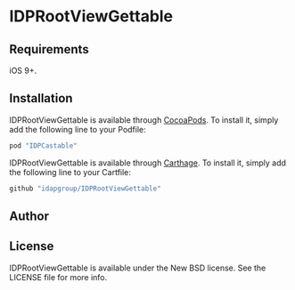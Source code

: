 # IDPRootViewGettable
  
## Requirements

iOS 9+.

## Installation

IDPRootViewGettable is available through [CocoaPods](http://cocoapods.org). To install
it, simply add the following line to your Podfile:

```ruby
pod "IDPCastable"
```

IDPRootViewGettable is available through [Carthage](https://github.com/Carthage/Carthage). To install
it, simply add the following line to your Cartfile:

```ruby
github "idapgroup/IDPRootViewGettable"
```

## Author


## License

IDPRootViewGettable is available under the New BSD license. See the LICENSE file for more info.
